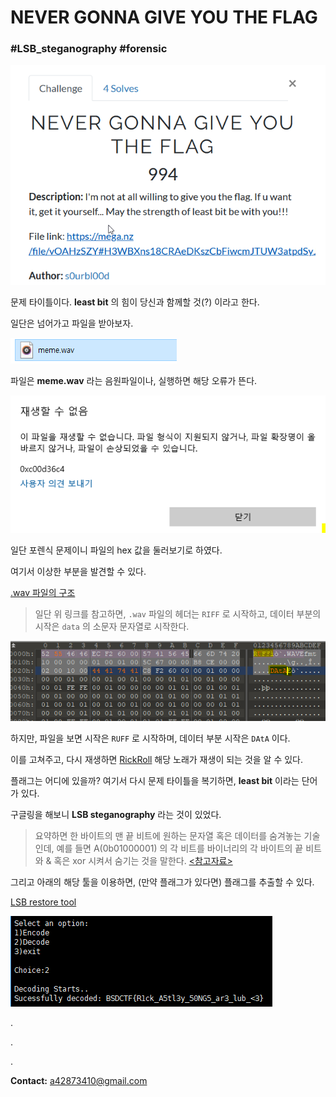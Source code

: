 # NEVER GONNA GIVE YOU THE FLAG
### #LSB_steganography #forensic

![title](../../.images/never1.png)

문제 타이틀이다. **least bit** 의 힘이 당신과 함께할 것(?) 이라고 한다.

일단은 넘어가고 파일을 받아보자.

![file](../../.images/never2.png)

파일은 **meme.wav** 라는 음원파일이나, 실행하면 해당 오류가 뜬다.

![err](../../.images/never3.png)

일단 포렌식 문제이니 파일의 hex 값을 둘러보기로 하였다.

여기서 이상한 부분을 발견할 수 있다.

[.wav 파일의 구조](http://blog.naver.com/psychoria/40139175382)

> 일단 위 링크를 참고하면, `.wav` 파일의 헤더는 `RIFF` 로 시작하고, 데이터 부분의 시작은 `data` 의 소문자 문자열로 시작한다.

![hex1](../../.images/never4.png)

하지만, 파일을 보면 시작은 `RUFF` 로 시작하며, 데이터 부분 시작은 `DAtA` 이다.

이를 고쳐주고, 다시 재생하면 [RickRoll](https://www.youtube.com/watch?v=dQw4w9WgXcQ) 해당 노래가 재생이 되는 것을 알 수 있다.

플래그는 어디에 있을까? 여기서 다시 문제 타이틀을 복기하면, **least bit** 이라는 단어가 있다.

구글링을 해보니 **LSB steganography** 라는 것이 있었다.

> 요약하면 한 바이트의 맨 끝 비트에 원하는 문자열 혹은 데이터를 숨겨놓는 기술인데, 예를 들면 A(0b01000001) 의 각 비트를 바이너리의 각 바이트의 끝 비트와 & 혹은 xor 시켜서 숨기는 것을 말한다. [<참고자료>](https://whitesnake1004.tistory.com/573)

그리고 아래의 해당 툴을 이용하면, (만약 플래그가 있다면) 플래그를 추출할 수 있다.

[LSB restore tool](https://github.com/sniperline047/Audio-Steganography)

![res](../../.images/never5.png)

.

.

.

**Contact:** a42873410@gmail.com

